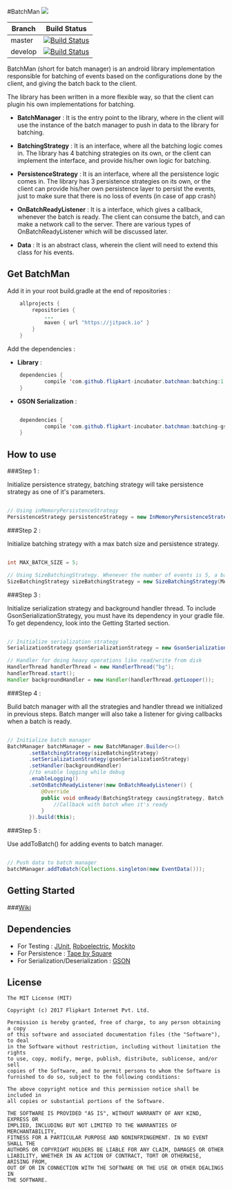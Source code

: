 #BatchMan [![](https://jitpack.io/v/flipkart-incubator/batchman.svg)](https://jitpack.io/#flipkart-incubator/batchman)

| Branch | Build Status |
|--------|--------------|
| master | [![Build Status](https://travis-ci.org/flipkart-incubator/batchman.svg?branch=master)](https://travis-ci.org/flipkart-incubator/batchman) |
| develop    | [![Build Status](https://travis-ci.org/flipkart-incubator/batchman.svg?branch=develop)](https://travis-ci.org/flipkart-incubator/batchman) |

BatchMan (short for batch manager) is an android library implementation responsible for batching of events based on the configurations done by the client, and giving the batch back to the client.

The library has been written in a more flexible way, so that the client can plugin his own implementations for batching.
* <b>BatchManager</b> : It is the entry point to the library, where in the client will use the instance of the batch manager to push in data to the library for batching.

* <b>BatchingStrategy</b> : It is an interface, where all the batching logic comes in. The library has 4 batching strategies on its own, or the client can implement the interface, and provide his/her own logic for batching.

* <b>PersistenceStrategy</b> : It is an interface, where all the persistence logic comes in. The library has 3 persistence strategies on its own, or the client can provide his/her own persistence layer to persist the events, just to make sure that there is no loss of events (in case of app crash) 

* <b>OnBatchReadyListener</b> : It is a interface, which gives a callback, whenever the batch is ready. The client can consume the batch, and can make a network call to the server. There are various types of OnBatchReadyListener which will be discussed later.

* <b>Data</b> : It is an abstract class, wherein the client will need to extend this class for his events.


Get BatchMan
------------

Add it in your root build.gradle at the end of repositories :

````java
	allprojects {
		repositories {
			...
			maven { url "https://jitpack.io" }
		}
	}
````	

Add the dependencies :

* <b>Library</b> :

````java
	dependencies {
	        compile 'com.github.flipkart-incubator.batchman:batching:1.3.6'
	}
````

* <b>GSON Serialization</b> :

````java

	dependencies {
	        compile 'com.github.flipkart-incubator.batchman:batching-gson:1.3.6'
	}
````

How to use
----------

###Step 1 :

Initialize persistence strategy, batching strategy will take persistence strategy as one of it's parameters.

````java

// Using inMemoryPersistenceStrategy
PersistenceStrategy persistenceStrategy = new InMemoryPersistenceStrategy();

````

###Step 2 :

Initialize batching strategy with a max batch size and persistence strategy.

````java

int MAX_BATCH_SIZE = 5;

// Using SizeBatchingStrategy. Whenever the number of events is 5, a batch is formed
SizeBatchingStrategy sizeBatchingStrategy = new SizeBatchingStrategy(MAX_BATCH_SIZE, persistenceStrategy);

````

###Step 3 :

Initialize serialization strategy and background handler thread. To include GsonSerializationStrategy, you must have its dependency in your gradle file. To get dependency, look into the Getting Started section.

````java

// Initialize serialization strategy
SerializationStrategy gsonSerializationStrategy = new GsonSerializationStrategy();

// Handler for doing heavy operations like read/write from disk
HandlerThread handlerThread = new HandlerThread("bg");
handlerThread.start();
Handler backgroundHandler = new Handler(handlerThread.getLooper());

````

###Step 4 :

Build batch manager with all the strategies and handler thread we initialized in previous steps. Batch manger will also take a listener for giving callbacks when a batch is ready.

````java

// Initialize batch manager
BatchManager batchManager = new BatchManager.Builder<>()
       .setBatchingStrategy(sizeBatchingStrategy)
       .setSerializationStrategy(gsonSerializationStrategy)
       .setHandler(backgroundHandler)
       //to enable logging while debug
       .enableLogging()
       .setOnBatchReadyListener(new OnBatchReadyListener() {
           @Override
           public void onReady(BatchingStrategy causingStrategy, Batch batch) {
               //Callback with batch when it's ready
           }
       }).build(this);

````

###Step 5 :

Use addToBatch() for adding events to batch manager.

````java

// Push data to batch manager
batchManager.addToBatch(Collections.singleton(new EventData()));

````

Getting Started
---------------

###[Wiki](https://github.com/Flipkart/fk-android-batchnetworking/wiki)


Dependencies
------------

* For Testing : [JUnit](http://junit.org/), [Roboelectric](http://robolectric.org/), [Mockito](http://mockito.org/)
* For Persistence : [Tape by Square](https://github.com/square/tape)
* For Serialization/Deserialization : [GSON](https://github.com/google/gson)


License
-------

    The MIT License (MIT)
    
    Copyright (c) 2017 Flipkart Internet Pvt. Ltd.
    
    Permission is hereby granted, free of charge, to any person obtaining a copy
    of this software and associated documentation files (the "Software"), to deal
    in the Software without restriction, including without limitation the rights
    to use, copy, modify, merge, publish, distribute, sublicense, and/or sell
    copies of the Software, and to permit persons to whom the Software is
    furnished to do so, subject to the following conditions:
    
    The above copyright notice and this permission notice shall be included in
    all copies or substantial portions of the Software.
    
    THE SOFTWARE IS PROVIDED "AS IS", WITHOUT WARRANTY OF ANY KIND, EXPRESS OR
    IMPLIED, INCLUDING BUT NOT LIMITED TO THE WARRANTIES OF MERCHANTABILITY,
    FITNESS FOR A PARTICULAR PURPOSE AND NONINFRINGEMENT. IN NO EVENT SHALL THE
    AUTHORS OR COPYRIGHT HOLDERS BE LIABLE FOR ANY CLAIM, DAMAGES OR OTHER
    LIABILITY, WHETHER IN AN ACTION OF CONTRACT, TORT OR OTHERWISE, ARISING FROM,
    OUT OF OR IN CONNECTION WITH THE SOFTWARE OR THE USE OR OTHER DEALINGS IN
    THE SOFTWARE.

